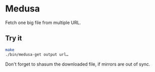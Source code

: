 # Medusa

Fetch one big file from multiple URL.

## Try it

```bash
make
./bin/medusa-get output url…
```

Don't forget to shasum the downloaded file, if mirrors are out of sync.